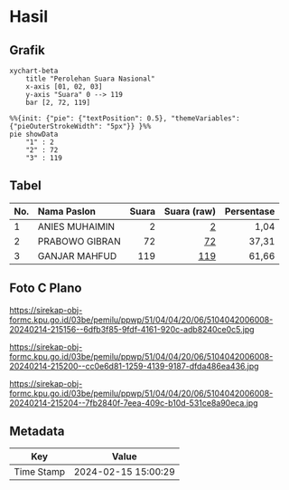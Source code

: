 # Hasil

## Grafik

```mermaid
xychart-beta
    title "Perolehan Suara Nasional"
    x-axis [01, 02, 03]
    y-axis "Suara" 0 --> 119
    bar [2, 72, 119]
```

```mermaid
%%{init: {"pie": {"textPosition": 0.5}, "themeVariables": {"pieOuterStrokeWidth": "5px"}} }%%
pie showData
    "1" : 2
    "2" : 72
    "3" : 119
```

## Tabel

| No. | Nama Paslon    | Suara | Suara (raw) | Persentase |
|:--- |:-------------- | -----:| -----------:| ----------:|
| 1   | ANIES MUHAIMIN | 2     | [2][p-1]    | 1,04       |
| 2   | PRABOWO GIBRAN | 72    | [72][p-2]   | 37,31      |
| 3   | GANJAR MAHFUD  | 119   | [119][p-3]  | 61,66      |


[p-1]: https://github.com/gigit-pemilu/pemilu-2024/blob/main/pilpres/hitung-suara/sub/51-bali/sub/04-gianyar/sub/04-tampaksiring/sub/2006-pejeng-kaja/sub/008-tps/sub/paslon-1.txt
[p-2]: https://github.com/gigit-pemilu/pemilu-2024/blob/main/pilpres/hitung-suara/sub/51-bali/sub/04-gianyar/sub/04-tampaksiring/sub/2006-pejeng-kaja/sub/008-tps/sub/paslon-2.txt
[p-3]: https://github.com/gigit-pemilu/pemilu-2024/blob/main/pilpres/hitung-suara/sub/51-bali/sub/04-gianyar/sub/04-tampaksiring/sub/2006-pejeng-kaja/sub/008-tps/sub/paslon-3.txt

## Foto C Plano

https://sirekap-obj-formc.kpu.go.id/03be/pemilu/ppwp/51/04/04/20/06/5104042006008-20240214-215156--6dfb3f85-9fdf-4161-920c-adb8240ce0c5.jpg

https://sirekap-obj-formc.kpu.go.id/03be/pemilu/ppwp/51/04/04/20/06/5104042006008-20240214-215200--cc0e6d81-1259-4139-9187-dfda486ea436.jpg

https://sirekap-obj-formc.kpu.go.id/03be/pemilu/ppwp/51/04/04/20/06/5104042006008-20240214-215204--7fb2840f-7eea-409c-b10d-531ce8a90eca.jpg


## Metadata

| Key        | Value               |
| ---------- | ------------------- |
| Time Stamp | 2024-02-15 15:00:29 |



